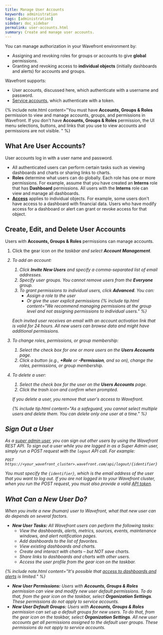 ```yaml
---
title: Manage User Accounts
keywords: administration
tags: [administration]
sidebar: doc_sidebar
permalink: user-accounts.html
summary: Create and manage user accounts.
---
```

You can manage authorization in your Wavefront environment by:
* Assigning and revoking roles for groups or accounts to give **global** permissions.
* Granting and revoking access to **individual objects** (initially dashboards and alerts) for accounts and groups.

Wavefront supports:
* User accounts, discussed here, which authenticate with a username and password.
* [Service accounts](service-accounts.html), which authenticate with a token.

{% include note.html content="You must have **Accounts, Groups & Roles** permission to view and manage accounts, groups, and permissions in Wavefront. If you don't have **Accounts, Groups & Roles** permission, the UI menu selections, buttons, and links that you use to view accounts and permissions are not visible. " %}


## What Are User Accounts?

User accounts log in with a user name and password.
* All authenticated users can perform certain tasks such as viewing dashboards and charts or sharing links to charts.
* **Roles** determine what users can do globally. Each role has one or more permissions. For example, assume that you have created an **Interns** role that has **Dashboard** permissions. All users with the **Interns** role can view and manage all dashboards.
* **[Access](access.html)** applies to individual objects. For example, some users don't have access to a dashboard with financial data. Users who have modify access for a dashboard or alert can grant or revoke access for that object.

## Create, Edit, and Delete User Accounts

Users with **Accounts, Groups & Roles** permissions can manage accounts.

1. Click the gear icon <i class="fa fa-cog"/> on the taskbar and select **Account Management**.
2. To add an account:
   1. Click **Invite New Users** and specify a comma-separated list of email addresses.
   2. Specify user groups. You cannot remove users from the **Everyone** group.
   3. To grant permissions to individual users, click **Advanced**. You can:
      * Assign a role to the user
      * Or give the user explicit permissions
   {% include tip.html content="We recommend managing permissions at the group level and not assigning permissions to individual users." %}

   Each invited user receives an email with an account activation link that is valid for 24 hours. All new users can browse data and might have additional permissions.
3. To change roles, permissions, or group membership:
   1. Select the check box for one or more users on the **Users Accounts** page.
   2. Click a button (e.g., **+Role** or **-Permission**, and so on), change the roles, permissions, or group membership.
4. To delete a user:
   1. Select the check box for the user on the **Users Accounts** page.
   2. Click the trash icon and confirm when prompted.

   If you delete a user, you remove that user's access to Wavefront.

   {% include tip.html content="As a safeguard, you cannot select multiple users and delete them. You can delete only one user at a time." %}

## Sign Out a User

As a [super admin user](authorization.html#who-is-the-super-admin-user), you can sign out other users by using the Wavefront REST API. To sign out a user while you are logged in as a Super Admin user, simply run a POST request with the `logout` API call. For example:

```
POST https://<your_wavefront_cluster>.wavefront.com/api/logout/{identifier}
```

You must specify the `{identifier}`, which is the email address of the user that you want to log out. If you are not logged in to your Wavefront cluster, when you run the POST request, you must also provide a valid [API token](wavefront_api.html#generating-an-api-token).

## What Can a New User Do?

When you invite a new (human) user to Wavefront, what that new user can do depends on several factors.

- **New User Tasks:** All Wavefront users can perform the following tasks:
  * View the dashboards, alerts, metrics, sources, events, maintenance windows, and alert notification pages.
  * Add dashboards to the list of favorites.
  * View existing dashboards and charts.
  * Create and interact with charts – but NOT save charts.
  * Share links to dashboards and charts with other users.
  * Access the user profile from the gear icon <i class="fa fa-cog"/> on the taskbar.

{% include note.html content="It's possible that [access to dashboards and alerts](access.html#how-access-control-works) is limited." %}


- **New User Permissions:** Users with **Accounts, Groups & Roles** permission can view and modify new user default permissions. To do that, from the gear icon <i class="fa fa-cog"/> on the taskbar, select **Organization Settings**. These permissions *do not* apply to service accounts.
- **New User Default Groups:** Users with **Accounts, Groups & Roles** permission can set up a default groups for new users. To do that, from the gear icon <i class="fa fa-cog"/> on the taskbar, select **Organization Settings**.  All new user accounts get all permissions assigned to the default user groups. These permissions *do not* apply to service accounts.
